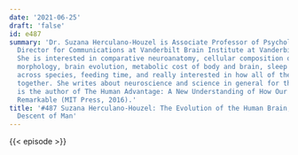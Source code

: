```yaml
---
date: '2021-06-25'
draft: 'false'
id: e487
summary: 'Dr. Suzana Herculano-Houzel is Associate Professor of Psychology and Associate
  Director for Communications at Vanderbilt Brain Institute at Vanderbilt University.
  She is interested in comparative neuroanatomy, cellular composition of brains, brain
  morphology, brain evolution, metabolic cost of body and brain, sleep requirement
  across species, feeding time, and really interested in how all of these are tied
  together. She writes about neuroscience and science in general for the public. She
  is the author of The Human Advantage: A New Understanding of How Our Brain Became
  Remarkable (MIT Press, 2016).'
title: '#487 Suzana Herculano-Houzel: The Evolution of the Human Brain, and Darwin''s
  Descent of Man'
---
```

{{< episode >}}
